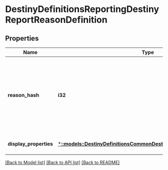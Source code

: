 # DestinyDefinitionsReportingDestinyReportReasonDefinition

## Properties
Name | Type | Description | Notes
------------ | ------------- | ------------- | -------------
**reason_hash** | **i32** | The identifier for the reason: they are only guaranteed unique under the Category in which they are found. | [optional] [default to null]
**display_properties** | [***::models::DestinyDefinitionsCommonDestinyDisplayPropertiesDefinition**](Destiny.Definitions.Common.DestinyDisplayPropertiesDefinition.md) |  | [optional] [default to null]

[[Back to Model list]](../README.md#documentation-for-models) [[Back to API list]](../README.md#documentation-for-api-endpoints) [[Back to README]](../README.md)


